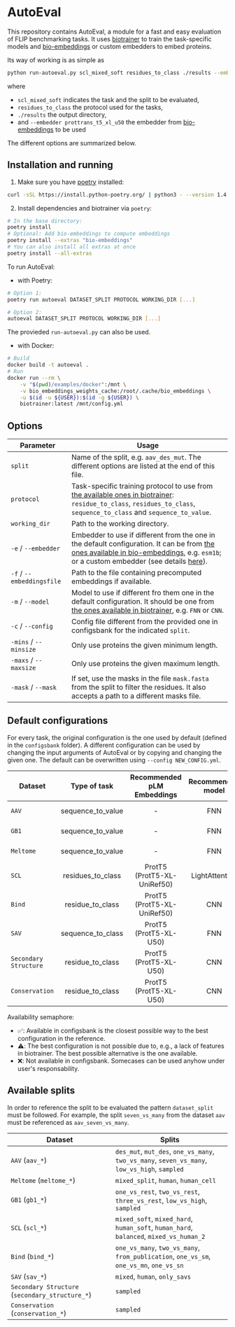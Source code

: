 # AutoEval

This repository contains AutoEval, a module for a fast and easy evaluation of FLIP benchmarking tasks. It uses [biotrainer](https://github.com/sacdallago/biotrainer) to train the task-specific models and [bio-embeddings](https://github.com/sacdallago/bio_embeddings) or custom embedders to embed proteins.

Its way of working is as simple as

```bash
python run-autoeval.py scl_mixed_soft residues_to_class ./results --embedder prottrans_t5_xl_u50
```

where

- `scl_mixed_soft` indicates the task and the split to be evaluated,
- `residues_to_class` the protocol used for the tasks,
- `./results` the output directory,
- and `--embedder prottrans_t5_xl_u50` the embedder from [bio-embeddings](https://github.com/sacdallago/bio_embeddings) to be used

The different options are summarized below.

## Installation and running

1. Make sure you have [poetry](https://python-poetry.org/) installed: 
```bash
curl -sSL https://install.python-poetry.org/ | python3 - --version 1.4.2
```

2. Install dependencies and biotrainer via `poetry`:
```bash
# In the base directory:
poetry install
# Optional: Add bio-embeddings to compute embeddings
poetry install --extras "bio-embeddings"
# You can also install all extras at once
poetry install --all-extras
```

To run AutoEval:

- with Poetry:
```bash
# Option 1:
poetry run autoeval DATASET_SPLIT PROTOCOL WORKING_DIR [...]

# Option 2:
autoeval DATASET_SPLIT PROTOCOL WORKING_DIR [...]
```

The provieded `run-autoeval.py` can also be used.

- with Docker:

```bash
# Build
docker build -t autoeval .
# Run
docker run --rm \
    -v "$(pwd)/examples/docker":/mnt \
    -v bio_embeddings_weights_cache:/root/.cache/bio_embeddings \
    -u $(id -u ${USER}):$(id -g ${USER}) \
    biotrainer:latest /mnt/config.yml
```


## Options


| Parameter | Usage |
| --- | --- |
| `split` | Name of the split, e.g. `aav_des_mut`. The different options are listed at the end of this file. |
| `protocol` | Task-specific training protocol to use from [the available ones in biotrainer](https://github.com/sacdallago/biotrainer/blob/main/README.md): `residue_to_class`, `residues_to_class`, `sequence_to_class` and `sequence_to_value`. |
| `working_dir` | Path to the working directory.|
| `-e` / `--embedder` | Embedder to use if different from the one in the default configuration. It can be from [the ones available in bio-embeddings](https://docs.bioembeddings.com/v0.2.3/api/bio_embeddings.embed.html), e.g. `esm1b`; or a custom embedder (see details [here](https://github.com/sacdallago/biotrainer/tree/main/examples/custom_embedder)). |
| `-f` / `--embeddingsfile` | Path to the file containing precomputed embeddings if available. |
| `-m` / `--model` | Model to use if different fro them one in the default configuration. It should be one from [the ones available in biotrainer](https://github.com/sacdallago/biotrainer/tree/main/biotrainer/models), e.g. `FNN` or `CNN`. |
| `-c` / `--config` | Config file different from the provided one in configsbank for the indicated `split`. |
| `-mins` / `--minsize` | Only use proteins the given minimum length. |
| `-maxs` / `--maxsize` | Only use proteins the given maximum length. |
| `-mask` / `--mask` | If set, use the masks in the file `mask.fasta` from the split to filter the residues. It also accepts a path to a different masks file. |

## Default configurations

For every task, the original configuration is the one used by default (defined in the `configsbank` folder). A different configuration can be used by changing the input arguments of AutoEval or by copying and changing the given one. The default can be overwritten using `--config NEW_CONFIG.yml`.

| Dataset | Type of task | Recommended pLM Embeddings | Recommended model | Reference | Available in Configsbank |
| --- | :---: | :---: | :---: | :---: | :---: |
| `AAV` | sequence_to_value | - | FNN | [[Dallago 2021](https://www.biorxiv.org/content/10.1101/2021.11.09.467890v2.abstract)] | ⚠️ |
| `GB1` | sequence_to_value | - | FNN | [[Dallago 2021](https://www.biorxiv.org/content/10.1101/2021.11.09.467890v2.abstract)] | ⚠️ |
| `Meltome` | sequence_to_value | - | FNN | [[Dallago 2021](https://www.biorxiv.org/content/10.1101/2021.11.09.467890v2.abstract)] | ⚠️ |
| `SCL` | residues_to_class | ProtT5 (ProtT5-XL-UniRef50) | LightAttention | [[Stärk 2021](https://doi.org/10.1093/bioadv/vbab035)] | ✅ |
| `Bind` | residue_to_class | ProtT5 (ProtT5-XL-UniRef50) | CNN | [[Littmann 2021](https://doi.org/10.1038/s41598-021-03431-4)] | ✅ |
| `SAV` | sequence_to_class | ProtT5 (ProtT5-XL-U50) | FNN | [[Marquet 2021](https://doi.org/10.1007/s00439-021-02411-y)] | ⚠️ |
| `Secondary Structure` | residue_to_class | ProtT5 (ProtT5-XL-U50) | CNN | - | ✅ |
| `Conservation` | residue_to_class | ProtT5 (ProtT5-XL-U50) | CNN | [[Marquet 2021](https://doi.org/10.1007/s00439-021-02411-y)] | ✅ |

Availability semaphore:
- ✅: Available in configsbank is the closest possible way to the best configuration in the reference.
- ⚠️: The best configuration is not possible due to, e.g., a lack of features in biotrainer. The best possible alternative is the one available.
- ❌: Not available in configsbank. Somecases can be used anyhow under user's responsability.


## Available splits

In order to reference the split to be evaluated the pattern `dataset_split` must be followed. For example, the split `seven_vs_many` from the dataset `aav` must be referenced as `aav_seven_vs_many`.

| Dataset | Splits |
| --- | --- |
| `AAV` (`aav_*`) | `des_mut`, `mut_des`, `one_vs_many`, `two_vs_many`, `seven_vs_many`, `low_vs_high`, `sampled`   |
| `Meltome` (`meltome_*`) | `mixed_split`, `human`, `human_cell` |
| `GB1` (`gb1_*`) | `one_vs_rest`, `two_vs_rest`, `three_vs_rest`, `low_vs_high`, `sampled` |
| `SCL` (`scl_*`) | `mixed_soft`, `mixed_hard`, `human_soft`, `human_hard`, `balanced`, `mixed_vs_human_2` |
| `Bind` (`bind_*`) | `one_vs_many`, `two_vs_many`, `from_publication`,  `one_vs_sm`, `one_vs_mn`, `one_vs_sn` |
| `SAV` (`sav_*`) | `mixed`, `human`, `only_savs` |
| `Secondary Structure` (`secondary_structure_*`) | `sampled` |
| `Conservation` (`conservation_*`) | `sampled` |
